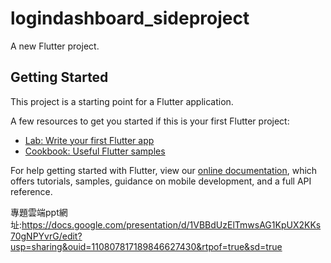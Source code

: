 # logindashboard_sideproject

A new Flutter project.

## Getting Started

This project is a starting point for a Flutter application.

A few resources to get you started if this is your first Flutter project:

- [Lab: Write your first Flutter app](https://flutter.dev/docs/get-started/codelab)
- [Cookbook: Useful Flutter samples](https://flutter.dev/docs/cookbook)

For help getting started with Flutter, view our
[online documentation](https://flutter.dev/docs), which offers tutorials,
samples, guidance on mobile development, and a full API reference.

專題雲端ppt網址:https://docs.google.com/presentation/d/1VBBdUzElTmwsAG1KpUX2KKs70gNPYvrG/edit?usp=sharing&ouid=110807817189846627430&rtpof=true&sd=true
